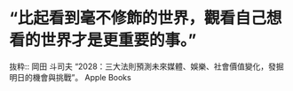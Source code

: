 # “比起看到毫不修飾的世界，觀看自己想看的世界才是更重要的事。”

抜粋:: 岡田 斗司夫  “2028：三大法則預測未來媒體、娛樂、社會價值變化，發掘明日的機會與挑戰”。 Apple Books  
